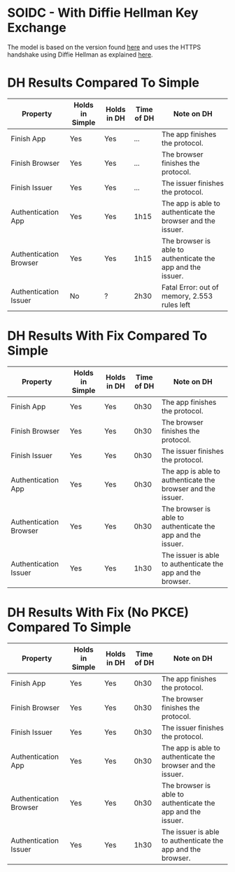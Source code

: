 # SOIDC - With Diffie Hellman Key Exchange

The model is based on the version found [here](/soidc/soidc) and uses the HTTPS handshake using Diffie Hellman as explained [here](/https).

# DH Results Compared To Simple

| Property  | Holds in Simple | Holds in DH | Time of DH | Note on DH |
| ------------- | ------------- | ------------- | ------------- | ------------- |
| Finish App | Yes  | Yes | ... | The app finishes the protocol. |
| Finish Browser | Yes  | Yes | ... | The browser finishes the protocol. |
| Finish Issuer | Yes  | Yes | ... | The issuer finishes the protocol. |
| Authentication App | Yes | Yes  | 1h15 | The app is able to authenticate the browser and the issuer. |
| Authentication Browser | Yes | Yes | 1h15 | The browser is able to authenticate the app and the issuer. |
| Authentication Issuer  | No | ? | 2h30 | Fatal Error: out of memory, 2.553 rules left |

# DH Results With Fix Compared To Simple

| Property  | Holds in Simple | Holds in DH | Time of DH | Note on DH |
| ------------- | ------------- | ------------- | ------------- | ------------- |
| Finish App | Yes  | Yes | 0h30 | The app finishes the protocol. |
| Finish Browser | Yes  | Yes | 0h30 | The browser finishes the protocol. |
| Finish Issuer | Yes  | Yes | 0h30 | The issuer finishes the protocol. |
| Authentication App | Yes | Yes  | 0h30 | The app is able to authenticate the browser and the issuer. |
| Authentication Browser | Yes | Yes | 0h30 | The browser is able to authenticate the app and the issuer. |
| Authentication Issuer  | Yes | Yes | 1h30 | The issuer is able to authenticate the app and the browser. |

# DH Results With Fix (No PKCE) Compared To Simple

| Property  | Holds in Simple | Holds in DH | Time of DH | Note on DH |
| ------------- | ------------- | ------------- | ------------- | ------------- |
| Finish App | Yes  | Yes | 0h30 | The app finishes the protocol. |
| Finish Browser | Yes  | Yes | 0h30 | The browser finishes the protocol. |
| Finish Issuer | Yes  | Yes | 0h30 | The issuer finishes the protocol. |
| Authentication App | Yes | Yes  | 0h30 | The app is able to authenticate the browser and the issuer. |
| Authentication Browser | Yes | Yes | 0h30 | The browser is able to authenticate the app and the issuer. |
| Authentication Issuer  | Yes | Yes | 1h30 | The issuer is able to authenticate the app and the browser. |
